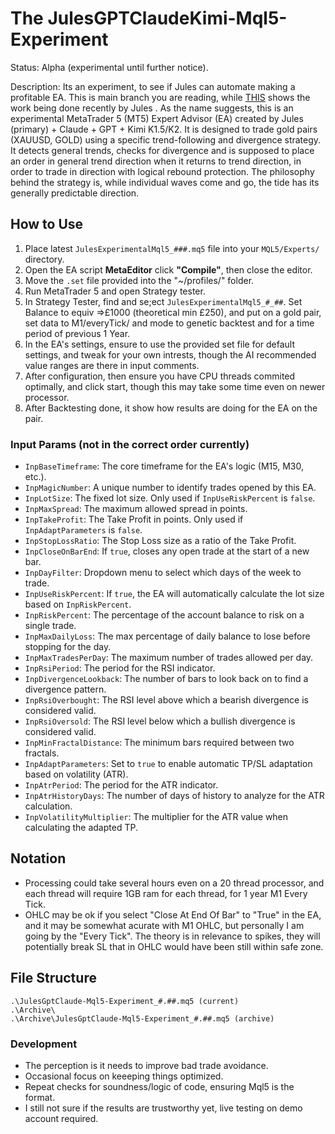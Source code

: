 # The JulesGPTClaudeKimi-Mql5-Experiment
Status: Alpha (experimental until further notice).

Description:
Its an experiment, to see if Jules can automate making a profitable EA. This is main branch you are reading, while [THIS](https://github.com/wiseman-timelord/JulesGPTClaude-Mql5-Experiment/branches) shows the work being done recently by Jules . As the name suggests, this is an experimental MetaTrader 5 (MT5) Expert Advisor (EA) created by Jules (primary) + Claude + GPT + Kimi K1.5/K2. It is designed to trade gold pairs (XAUUSD, GOLD) using a specific trend-following and divergence strategy. It detects general trends, checks for divergence and is supposed to place an order in general trend direction when it returns to trend direction, in order to trade in direction with logical rebound protection. The philosophy behind the strategy is, while individual waves come and go, the tide has its generally predictable direction.

## How to Use
1. Place latest `JulesExperimentalMql5_###.mq5` file into your `MQL5/Experts/` directory.
2. Open the EA script **MetaEditor**  click **"Compile"**, then close the editor.
3. Move the `.set` file provided into the "~/profiles/" folder.
4. Run MetaTrader 5 and open Strategy tester.
3. In Strategy Tester, find and se;ect `JulesExperimentalMql5_#_##`. Set Balance to equiv =>£1000 (theoretical min £250), and put on a gold pair, set data to M1/everyTick/ and mode to genetic backtest and for a time period of previous 1 Year. 
4. In the EA's settings, ensure to use the provided set file for default settings, and tweak for your own intrests, though the AI recommended value ranges are there in input comments.
5. After configuration, then ensure you have CPU threads commited optimally, and click start, though this may take some time even on newer processor.
6. After Backtesting done, it show how results are doing for the EA on the pair.

### Input Params (not in the correct order currently)
*   `InpBaseTimeframe`: The core timeframe for the EA's logic (M15, M30, etc.).
*   `InpMagicNumber`: A unique number to identify trades opened by this EA.
*   `InpLotSize`: The fixed lot size. Only used if `InpUseRiskPercent` is `false`.
*   `InpMaxSpread`: The maximum allowed spread in points.
*   `InpTakeProfit`: The Take Profit in points. Only used if `InpAdaptParameters` is `false`.
*   `InpStopLossRatio`: The Stop Loss size as a ratio of the Take Profit.
*   `InpCloseOnBarEnd`: If `true`, closes any open trade at the start of a new bar.
*   `InpDayFilter`: Dropdown menu to select which days of the week to trade.
*   `InpUseRiskPercent`: If `true`, the EA will automatically calculate the lot size based on `InpRiskPercent`.
*   `InpRiskPercent`: The percentage of the account balance to risk on a single trade.
*   `InpMaxDailyLoss`: The max percentage of daily balance to lose before stopping for the day.
*   `InpMaxTradesPerDay`: The maximum number of trades allowed per day.
*   `InpRsiPeriod`: The period for the RSI indicator.
*   `InpDivergenceLookback`: The number of bars to look back on to find a divergence pattern.
*   `InpRsiOverbought`: The RSI level above which a bearish divergence is considered valid.
*   `InpRsiOversold`: The RSI level below which a bullish divergence is considered valid.
*   `InpMinFractalDistance`: The minimum bars required between two fractals.
*   `InpAdaptParameters`: Set to `true` to enable automatic TP/SL adaptation based on volatility (ATR).
*   `InpAtrPeriod`: The period for the ATR indicator.
*   `InpAtrHistoryDays`: The number of days of history to analyze for the ATR calculation.
*   `InpVolatilityMultiplier`: The multiplier for the ATR value when calculating the adapted TP.

## Notation
- Processing could take several hours even on a 20 thread processor, and each thread will require 1GB ram for each thread, for 1 year M1 Every Tick.
- OHLC may be ok if you select "Close At End Of Bar" to "True" in the EA, and it may be somewhat acurate with M1 OHLC, but personally I am going by the "Every Tick". The theory is in relevance to spikes, they will potentially break SL that in OHLC would have been still within safe zone.

## File Structure
```
.\JulesGptClaude-Mql5-Experiment_#.##.mq5 (current)
.\Archive\
.\Archive\JulesGptClaude-Mql5-Experiment_#.##.mq5 (archive)
```

### Development
- The perception is it needs to improve bad trade avoidance.
- Occasional focus on keeeping things optimized.
- Repeat checks for soundness/logic of code, ensuring Mql5 is the format.
- I still not sure if the results are trustworthy yet, live testing on demo account required.
